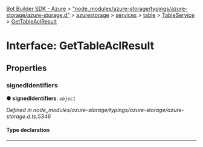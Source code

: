 [Bot Builder SDK - Azure](../README.md) > ["node_modules/azure-storage/typings/azure-storage/azure-storage.d"](../modules/_node_modules_azure_storage_typings_azure_storage_azure_storage_d_.md) > [azurestorage](../modules/_node_modules_azure_storage_typings_azure_storage_azure_storage_d_.azurestorage.md) > [services](../modules/_node_modules_azure_storage_typings_azure_storage_azure_storage_d_.azurestorage.services.md) > [table](../modules/_node_modules_azure_storage_typings_azure_storage_azure_storage_d_.azurestorage.services.table.md) > [TableService](../modules/_node_modules_azure_storage_typings_azure_storage_azure_storage_d_.azurestorage.services.table.tableservice.md) > [GetTableAclResult](../interfaces/_node_modules_azure_storage_typings_azure_storage_azure_storage_d_.azurestorage.services.table.tableservice.gettableaclresult.md)



# Interface: GetTableAclResult


## Properties
<a id="signedidentifiers"></a>

###  signedIdentifiers

**●  signedIdentifiers**:  *`object`* 

*Defined in node_modules/azure-storage/typings/azure-storage/azure-storage.d.ts:5346*


#### Type declaration


[key: `string`]: [AccessPolicy](_node_modules_azure_storage_typings_azure_storage_azure_storage_d_.azurestorage.common.accesspolicy.md)






___


